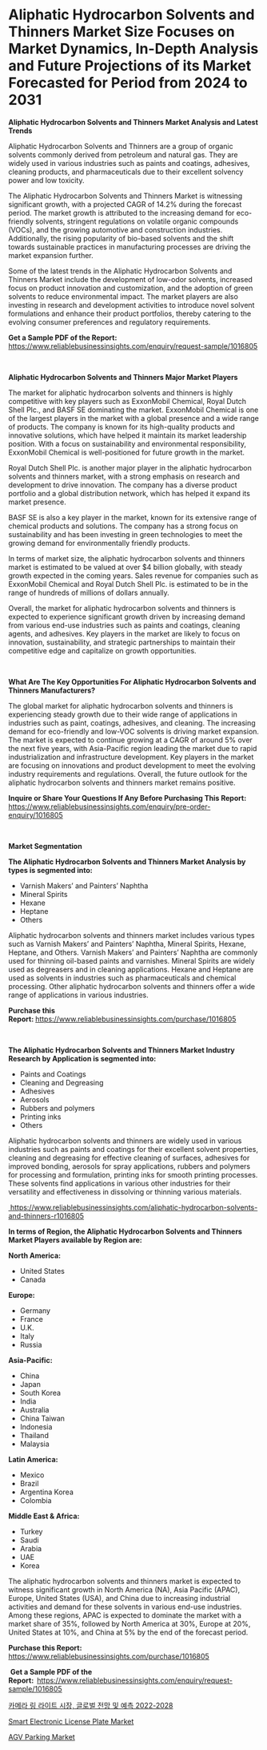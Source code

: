 <p><h1>Aliphatic Hydrocarbon Solvents and Thinners Market Size Focuses on Market Dynamics, In-Depth Analysis and Future Projections of its Market Forecasted for Period from 2024 to 2031</h1></p><p><strong>Aliphatic Hydrocarbon Solvents and Thinners Market Analysis and Latest Trends</strong></p>
<p><p>Aliphatic Hydrocarbon Solvents and Thinners are a group of organic solvents commonly derived from petroleum and natural gas. They are widely used in various industries such as paints and coatings, adhesives, cleaning products, and pharmaceuticals due to their excellent solvency power and low toxicity.</p><p>The Aliphatic Hydrocarbon Solvents and Thinners Market is witnessing significant growth, with a projected CAGR of 14.2% during the forecast period. The market growth is attributed to the increasing demand for eco-friendly solvents, stringent regulations on volatile organic compounds (VOCs), and the growing automotive and construction industries. Additionally, the rising popularity of bio-based solvents and the shift towards sustainable practices in manufacturing processes are driving the market expansion further.</p><p>Some of the latest trends in the Aliphatic Hydrocarbon Solvents and Thinners Market include the development of low-odor solvents, increased focus on product innovation and customization, and the adoption of green solvents to reduce environmental impact. The market players are also investing in research and development activities to introduce novel solvent formulations and enhance their product portfolios, thereby catering to the evolving consumer preferences and regulatory requirements.</p></p>
<p><strong>Get a Sample PDF of the Report:&nbsp;</strong> <a href="https://www.reliablebusinessinsights.com/enquiry/request-sample/1016805">https://www.reliablebusinessinsights.com/enquiry/request-sample/1016805</a></p>
<p>&nbsp;</p>
<p><strong>Aliphatic Hydrocarbon Solvents and Thinners Major Market Players</strong></p>
<p><p>The market for aliphatic hydrocarbon solvents and thinners is highly competitive with key players such as ExxonMobil Chemical, Royal Dutch Shell Plc., and BASF SE dominating the market. ExxonMobil Chemical is one of the largest players in the market with a global presence and a wide range of products. The company is known for its high-quality products and innovative solutions, which have helped it maintain its market leadership position. With a focus on sustainability and environmental responsibility, ExxonMobil Chemical is well-positioned for future growth in the market.</p><p>Royal Dutch Shell Plc. is another major player in the aliphatic hydrocarbon solvents and thinners market, with a strong emphasis on research and development to drive innovation. The company has a diverse product portfolio and a global distribution network, which has helped it expand its market presence.</p><p>BASF SE is also a key player in the market, known for its extensive range of chemical products and solutions. The company has a strong focus on sustainability and has been investing in green technologies to meet the growing demand for environmentally friendly products.</p><p>In terms of market size, the aliphatic hydrocarbon solvents and thinners market is estimated to be valued at over $4 billion globally, with steady growth expected in the coming years. Sales revenue for companies such as ExxonMobil Chemical and Royal Dutch Shell Plc. is estimated to be in the range of hundreds of millions of dollars annually.</p><p>Overall, the market for aliphatic hydrocarbon solvents and thinners is expected to experience significant growth driven by increasing demand from various end-use industries such as paints and coatings, cleaning agents, and adhesives. Key players in the market are likely to focus on innovation, sustainability, and strategic partnerships to maintain their competitive edge and capitalize on growth opportunities.</p></p>
<p>&nbsp;</p>
<p><strong>What Are The Key Opportunities For Aliphatic Hydrocarbon Solvents and Thinners Manufacturers?</strong></p>
<p><p>The global market for aliphatic hydrocarbon solvents and thinners is experiencing steady growth due to their wide range of applications in industries such as paint, coatings, adhesives, and cleaning. The increasing demand for eco-friendly and low-VOC solvents is driving market expansion. The market is expected to continue growing at a CAGR of around 5% over the next five years, with Asia-Pacific region leading the market due to rapid industrialization and infrastructure development. Key players in the market are focusing on innovations and product development to meet the evolving industry requirements and regulations. Overall, the future outlook for the aliphatic hydrocarbon solvents and thinners market remains positive.</p></p>
<p><strong>Inquire or Share Your Questions If Any Before Purchasing This Report:</strong> <a href="https://www.reliablebusinessinsights.com/enquiry/pre-order-enquiry/1016805">https://www.reliablebusinessinsights.com/enquiry/pre-order-enquiry/1016805</a></p>
<p>&nbsp;</p>
<p><strong>Market Segmentation</strong></p>
<p><strong>The Aliphatic Hydrocarbon Solvents and Thinners Market Analysis by types is segmented into:</strong></p>
<p><ul><li>Varnish Makers’ and Painters’ Naphtha</li><li>Mineral Spirits</li><li>Hexane</li><li>Heptane</li><li>Others</li></ul></p>
<p><p>Aliphatic hydrocarbon solvents and thinners market includes various types such as Varnish Makers’ and Painters’ Naphtha, Mineral Spirits, Hexane, Heptane, and Others. Varnish Makers’ and Painters’ Naphtha are commonly used for thinning oil-based paints and varnishes. Mineral Spirits are widely used as degreasers and in cleaning applications. Hexane and Heptane are used as solvents in industries such as pharmaceuticals and chemical processing. Other aliphatic hydrocarbon solvents and thinners offer a wide range of applications in various industries.</p></p>
<p><strong>Purchase this Report:&nbsp;</strong><a href="https://www.reliablebusinessinsights.com/purchase/1016805">https://www.reliablebusinessinsights.com/purchase/1016805</a></p>
<p>&nbsp;</p>
<p><strong>The Aliphatic Hydrocarbon Solvents and Thinners Market Industry Research by Application is segmented into:</strong></p>
<p><ul><li>Paints and Coatings</li><li>Cleaning and Degreasing</li><li>Adhesives</li><li>Aerosols</li><li>Rubbers and polymers</li><li>Printing inks</li><li>Others</li></ul></p>
<p><p>Aliphatic hydrocarbon solvents and thinners are widely used in various industries such as paints and coatings for their excellent solvent properties, cleaning and degreasing for effective cleaning of surfaces, adhesives for improved bonding, aerosols for spray applications, rubbers and polymers for processing and formulation, printing inks for smooth printing processes. These solvents find applications in various other industries for their versatility and effectiveness in dissolving or thinning various materials.</p></p>
<p><a href="https://www.reliablebusinessinsights.com/aliphatic-hydrocarbon-solvents-and-thinners-r1016805">&nbsp;https://www.reliablebusinessinsights.com/aliphatic-hydrocarbon-solvents-and-thinners-r1016805</a></p>
<p><strong>In terms of Region, the Aliphatic Hydrocarbon Solvents and Thinners Market Players available by Region are:</strong></p>
<p>
    <p> <strong> North America: </strong>
        <ul>
            <li>United States</li>
            <li>Canada</li>
        </ul>
        </p> 
    <p> <strong> Europe: </strong>
        <ul>
            <li>Germany</li>
            <li>France</li>
            <li>U.K.</li>
            <li>Italy</li>
            <li>Russia</li>
        </ul>
        </p> 
    <p> <strong> Asia-Pacific: </strong>
        <ul>
            <li>China</li>
            <li>Japan</li>
            <li>South Korea</li>
            <li>India</li>
            <li>Australia</li>
            <li>China Taiwan</li>
            <li>Indonesia</li>
            <li>Thailand</li>
            <li>Malaysia</li>
        </ul>
        </p> 
    <p> <strong> Latin America: </strong>
        <ul>
            <li>Mexico</li>
            <li>Brazil</li>
            <li>Argentina Korea</li>
            <li>Colombia</li>
        </ul>
        </p> 
    <p> <strong> Middle East & Africa: </strong>
        <ul>
            <li>Turkey</li>
            <li>Saudi</li>
            <li>Arabia</li>
            <li>UAE</li>
            <li>Korea</li>
        </ul>
    </p>
    </p>
<p><p>The aliphatic hydrocarbon solvents and thinners market is expected to witness significant growth in North America (NA), Asia Pacific (APAC), Europe, United States (USA), and China due to increasing industrial activities and demand for these solvents in various end-use industries. Among these regions, APAC is expected to dominate the market with a market share of 35%, followed by North America at 30%, Europe at 20%, United States at 10%, and China at 5% by the end of the forecast period.</p></p>
<p><strong>Purchase this Report: </strong><a href="https://www.reliablebusinessinsights.com/purchase/1016805">https://www.reliablebusinessinsights.com/purchase/1016805</a></p>
<p>&nbsp;<strong>Get a Sample PDF of the Report:&nbsp;&nbsp;</strong><a href="https://www.reliablebusinessinsights.com/enquiry/request-sample/1016805">https://www.reliablebusinessinsights.com/enquiry/request-sample/1016805</a></p>
<p><strong></strong></p>
<p><p><a href="https://github.com/nhaiquang84/Market-Research-Report-List-1/blob/main/5652586131059.md">카메라 링 라이트 시장, 글로벌 전망 및 예측 2022-2028</a></p><p><a href="https://github.com/dmmanir420/Market-Research-Report-List-1/blob/main/smart-electronic-license-plate-market.md">Smart Electronic License Plate Market</a></p><p><a href="https://github.com/susanjprice2023/Market-Research-Report-List-2/blob/main/agv-parking-market.md">AGV Parking Market</a></p></p>